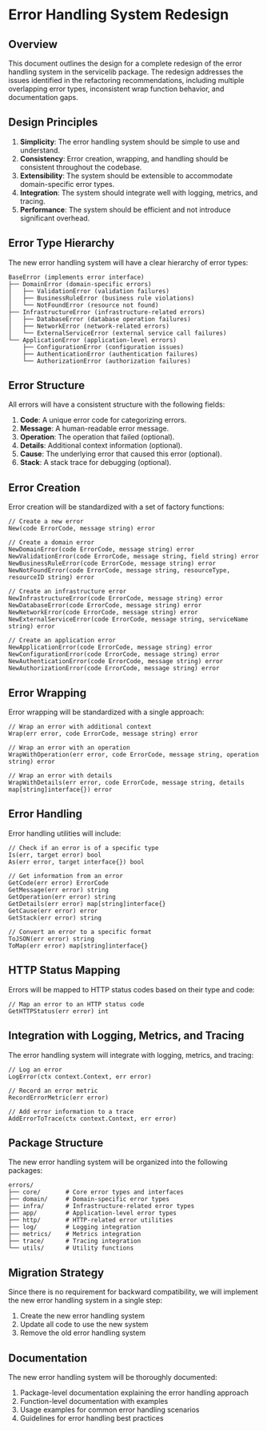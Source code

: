 # Error Handling System Redesign

## Overview

This document outlines the design for a complete redesign of the error handling system in the servicelib package. The redesign addresses the issues identified in the refactoring recommendations, including multiple overlapping error types, inconsistent wrap function behavior, and documentation gaps.

## Design Principles

1. **Simplicity**: The error handling system should be simple to use and understand.
2. **Consistency**: Error creation, wrapping, and handling should be consistent throughout the codebase.
3. **Extensibility**: The system should be extensible to accommodate domain-specific error types.
4. **Integration**: The system should integrate well with logging, metrics, and tracing.
5. **Performance**: The system should be efficient and not introduce significant overhead.

## Error Type Hierarchy

The new error handling system will have a clear hierarchy of error types:

```
BaseError (implements error interface)
├── DomainError (domain-specific errors)
│   ├── ValidationError (validation failures)
│   ├── BusinessRuleError (business rule violations)
│   └── NotFoundError (resource not found)
├── InfrastructureError (infrastructure-related errors)
│   ├── DatabaseError (database operation failures)
│   ├── NetworkError (network-related errors)
│   └── ExternalServiceError (external service call failures)
└── ApplicationError (application-level errors)
    ├── ConfigurationError (configuration issues)
    ├── AuthenticationError (authentication failures)
    └── AuthorizationError (authorization failures)
```

## Error Structure

All errors will have a consistent structure with the following fields:

1. **Code**: A unique error code for categorizing errors.
2. **Message**: A human-readable error message.
3. **Operation**: The operation that failed (optional).
4. **Details**: Additional context information (optional).
5. **Cause**: The underlying error that caused this error (optional).
6. **Stack**: A stack trace for debugging (optional).

## Error Creation

Error creation will be standardized with a set of factory functions:

```
// Create a new error
New(code ErrorCode, message string) error

// Create a domain error
NewDomainError(code ErrorCode, message string) error
NewValidationError(code ErrorCode, message string, field string) error
NewBusinessRuleError(code ErrorCode, message string) error
NewNotFoundError(code ErrorCode, message string, resourceType, resourceID string) error

// Create an infrastructure error
NewInfrastructureError(code ErrorCode, message string) error
NewDatabaseError(code ErrorCode, message string) error
NewNetworkError(code ErrorCode, message string) error
NewExternalServiceError(code ErrorCode, message string, serviceName string) error

// Create an application error
NewApplicationError(code ErrorCode, message string) error
NewConfigurationError(code ErrorCode, message string) error
NewAuthenticationError(code ErrorCode, message string) error
NewAuthorizationError(code ErrorCode, message string) error
```

## Error Wrapping

Error wrapping will be standardized with a single approach:

```
// Wrap an error with additional context
Wrap(err error, code ErrorCode, message string) error

// Wrap an error with an operation
WrapWithOperation(err error, code ErrorCode, message string, operation string) error

// Wrap an error with details
WrapWithDetails(err error, code ErrorCode, message string, details map[string]interface{}) error
```

## Error Handling

Error handling utilities will include:

```
// Check if an error is of a specific type
Is(err, target error) bool
As(err error, target interface{}) bool

// Get information from an error
GetCode(err error) ErrorCode
GetMessage(err error) string
GetOperation(err error) string
GetDetails(err error) map[string]interface{}
GetCause(err error) error
GetStack(err error) string

// Convert an error to a specific format
ToJSON(err error) string
ToMap(err error) map[string]interface{}
```

## HTTP Status Mapping

Errors will be mapped to HTTP status codes based on their type and code:

```
// Map an error to an HTTP status code
GetHTTPStatus(err error) int
```

## Integration with Logging, Metrics, and Tracing

The error handling system will integrate with logging, metrics, and tracing:

```
// Log an error
LogError(ctx context.Context, err error)

// Record an error metric
RecordErrorMetric(err error)

// Add error information to a trace
AddErrorToTrace(ctx context.Context, err error)
```

## Package Structure

The new error handling system will be organized into the following packages:

```
errors/
├── core/       # Core error types and interfaces
├── domain/     # Domain-specific error types
├── infra/      # Infrastructure-related error types
├── app/        # Application-level error types
├── http/       # HTTP-related error utilities
├── log/        # Logging integration
├── metrics/    # Metrics integration
├── trace/      # Tracing integration
└── utils/      # Utility functions
```

## Migration Strategy

Since there is no requirement for backward compatibility, we will implement the new error handling system in a single step:

1. Create the new error handling system
2. Update all code to use the new system
3. Remove the old error handling system

## Documentation

The new error handling system will be thoroughly documented:

1. Package-level documentation explaining the error handling approach
2. Function-level documentation with examples
3. Usage examples for common error handling scenarios
4. Guidelines for error handling best practices
